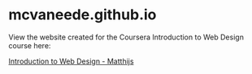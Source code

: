 # mcvaneede.github.io

View the website created for the Coursera Introduction to Web Design course here:

[Introduction to Web Design - Matthijs](https://mcvaneede.github.io/webdesign-course-example/index.html)
